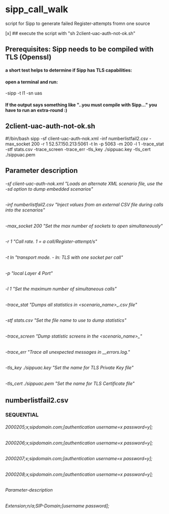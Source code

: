 # sipp_call_walk
script for Sipp to generate failed Register-attempts fromn one source


[x] ## execute the script with "sh 2client-uac-auth-not-ok.sh"



## Prerequisites: Sipp needs to be compiled with TLS (Openssl)

#### a short test helps to determine if Sipp has TLS capabilities:

#### open a terminal and run: 
-sipp -t l1 -sn uas

#### If the output says something like "..you must compile with Sipp..." you have to run an extra-round :)


##  2client-uac-auth-not-ok.sh
#!/bin/bash
sipp -sf client-uac-auth-nok.xml -inf numberlistfail2.csv -max_socket 200 -r 1 52.57.150.213:5061 -t ln -p 5063 -m 200 -l 1 -trace_stat -stf stats.csv -trace_screen -trace_err -tls_key ./sippuac.key -tls_cert ./sippuac.pem
##   Parameter description
######   -sf client-uac-auth-nok.xml     "Loads an alternate XML scenario file, use the -sd option to dump embedded scenarios"
######   -inf numberlistfail2.csv        "Inject values from an external CSV file during calls into the scenarios"
######   -max_socket 200                 "Set the max number of sockets to open simultaneously"
######   -r 1                            "Call rate. 1 = a call/Register-attempt/s"
######   -t ln                           "transport mode. - ln: TLS with one socket per call"
######   -p                              "local Layer 4 Port"
######   -l 1                            "Set the maximum number of simultaneous calls"
######   -trace_stat                     "Dumps all statistics in <scenario_name>_<pid>.csv file"
######   -stf stats.csv                  "Set the file name to use to dump statistics"
######   -trace_screen                   "Dump statistic screens in the <scenario_name>_<pid>"
######   -trace_err                      "Trace all unexpected messages in <scenario file name>_<pid>_errors.log."
######   -tls_key ./sippuac.key          "Set the name for TLS Private Key file"
######   -tls_cert ./sippuac.pem         "Set the name for TLS Certificate file"
######

  
## numberlistfail2.csv
### SEQUENTIAL
###### 2000205;x;sipdomain.com;[authentication username=x password=y];
###### 2000206;x;sipdomain.com;[authentication username=x password=y];
###### 2000207;x;sipdomain.com;[authentication username=x password=y];
###### 2000208;x;sipdomain.com;[authentication username=x password=y];
###### Parameter-description
###### Extension;n/a;SIP-Domain;[username password];
